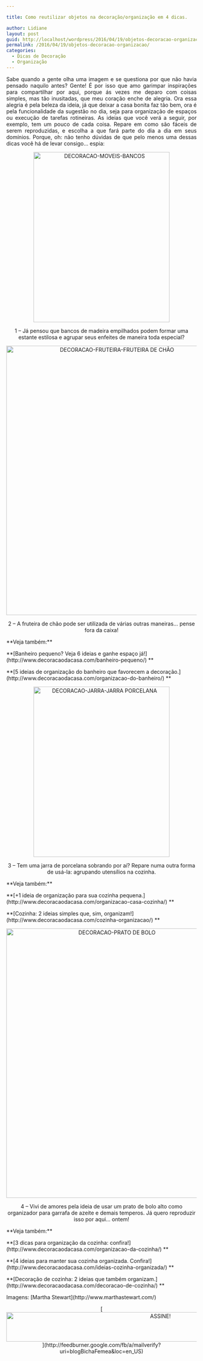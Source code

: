 ```yaml
---

title: Como reutilizar objetos na decoração/organização em 4 dicas.

author: Lidiane
layout: post
guid: http://localhost/wordpress/2016/04/19/objetos-decoracao-organizacao/
permalink: /2016/04/19/objetos-decoracao-organizacao/
categories:
  - Dicas de Decoração
  - Organização
---
```

<p align="justify">
  Sabe quando a gente olha uma imagem e se questiona por que não havia pensado naquilo antes? Gente! É por isso que amo garimpar inspirações para compartilhar por aqui, porque ás vezes me deparo com coisas simples, mas tão inusitadas, que meu coração enche de alegria. Ora essa alegria é pela beleza da ideia, já que deixar a casa bonita faz tão bem, ora é pela funcionalidade da sugestão no dia, seja para organização de espaços ou execução de tarefas rotineiras. As ideias que você verá a seguir, por exemplo, tem um pouco de cada coisa. Repare em como são fáceis de serem reproduzidas, e escolha a que fará parte do dia a dia em seus domínios. Porque, oh: não tenho dúvidas de que pelo menos uma dessas dicas você há de levar consigo… espia:
</p>

<p align="center">
  <img class="alignnone size-full wp-image-12414" src="http://www.trololodemulher.com.br/blog/wp-content/uploads/2016/04/DECORACAO-MOVEIS-BANCOS.jpg" alt="DECORACAO-MOVEIS-BANCOS" width="360" height="450" />
</p>

<p align="center">
  1 &#8211; Já pensou que bancos de madeira empilhados podem formar uma estante estilosa e agrupar seus enfeites de maneira toda especial?
</p>

<p align="center">
  <img class="alignnone size-full wp-image-12412" src="http://www.trololodemulher.com.br/blog/wp-content/uploads/2016/04/DECORACAO-FRUTEIRA-FRUTEIRA-DE-CHÃO.jpg" alt="DECORACAO-FRUTEIRA-FRUTEIRA DE CHÃO" width="570" height="712" />
</p>

<p align="center">
  2 &#8211; A fruteira de chão pode ser utilizada de várias outras maneiras… pense fora da caixa!
</p>

<p style="text-align: left;" align="center">
  **Veja também:**
</p>

<p style="text-align: left;" align="center">
  **[Banheiro pequeno? Veja 6 ideias e ganhe espaço já!](http://www.decoracaodacasa.com/banheiro-pequeno/) **
</p>

<p style="text-align: left;" align="center">
  **[5 ideias de organização do banheiro que favorecem a decoração.](http://www.decoracaodacasa.com/organizacao-do-banheiro/) **
</p>

<p align="center">
  <img class="alignnone size-full wp-image-12413" src="http://www.trololodemulher.com.br/blog/wp-content/uploads/2016/04/DECORACAO-JARRA-JARRA-PORCELANA.jpg" alt="DECORACAO-JARRA-JARRA PORCELANA" width="360" height="450" />
</p>

<p align="center">
  3 &#8211; Tem uma jarra de porcelana sobrando por aí? Repare numa outra forma de usá-la: agrupando utensílios na cozinha.
</p>

<p style="text-align: left;" align="center">
  **Veja também:**
</p>

<p style="text-align: left;" align="center">
  **[+1 ideia de organização para sua cozinha pequena.](http://www.decoracaodacasa.com/organizacao-casa-cozinha/) **
</p>

<p style="text-align: left;" align="center">
  **[Cozinha: 2 ideias simples que, sim, organizam!](http://www.decoracaodacasa.com/cozinha-organizacao/) **
</p>

<p align="center">
  <img class="alignnone size-full wp-image-12415" src="http://www.trololodemulher.com.br/blog/wp-content/uploads/2016/04/DECORACAO-PRATO-DE-BOLO.jpg" alt="DECORACAO-PRATO DE BOLO" width="570" height="712" />
</p>

<p align="center">
  4 &#8211; Vivi de amores pela ideia de usar um prato de bolo alto como organizador para garrafa de azeite e demais temperos. Já quero reproduzir isso por aqui… ontem!
</p>

<p style="text-align: left;" align="center">
  **Veja também:**
</p>

<p style="text-align: left;" align="center">
  **[3 dicas para organização da cozinha: confira!](http://www.decoracaodacasa.com/organizacao-da-cozinha/) **
</p>

<p style="text-align: left;" align="center">
  **[4 ideias para manter sua cozinha organizada. Confira!](http://www.decoracaodacasa.com/ideias-cozinha-organizada/) **
</p>

<p style="text-align: left;" align="center">
  **[Decoração de cozinha: 2 ideias que também organizam.](http://www.decoracaodacasa.com/decoracao-de-cozinha/) **
</p>

<p align="justify">
  Imagens: [Martha Stewart](http://www.marthastewart.com/) 
</p>

<p align="center">
  [<img class="alignnone size-full wp-image-10439" src="http://www.trololodemulher.com.br/blog/wp-content/uploads/2014/09/ASSINE.png" alt="ASSINE!" width="800" height="78" />](http://feedburner.google.com/fb/a/mailverify?uri=blogBichaFemea&loc=en_US) 
</p>